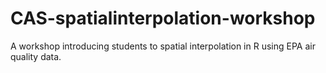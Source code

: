 # CAS-spatialinterpolation-workshop
A workshop introducing students to spatial interpolation in R using EPA air quality data.
